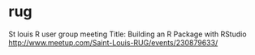 # rug
St louis R user group meeting
Title: Building an R Package with RStudio
http://www.meetup.com/Saint-Louis-RUG/events/230879633/
